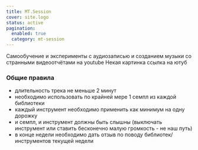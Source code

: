 ```yaml
---
title: MT.Session
cover: site.logo
status: active
pagination:
  enabled: true
  category: mt-session
---
```


Самообучение и эксперименты с аудиозаписью и созданием музыки со странными видеоотчётами на youtube
Некая картинка
ссылка на ютуб

### Общие правила
- длительность трека не меньше 2 минут
- необходимо использовать по крайней мере 1 семпл из каждой библиотеки
- каждый инструмент необходимо применить как минимум на одну дорожку
- и семпл, и инструмент должны быть слышны (выключать инструмент или ставить бесконечно малую громкость - не наш путь)
- в конце недели необходимо дать отзыв по поводу библиотек/инструментов текущей недели

